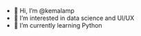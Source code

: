 - 👋 Hi, I’m @kemalamp
- 👀 I’m interested in data science and UI/UX
- 🌱 I’m currently learning Python


<!---
kemalamp/kemalamp is a ✨ special ✨ repository because its `README.md` (this file) appears on your GitHub profile.
You can click the Preview link to take a look at your changes.
--->
